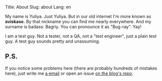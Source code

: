 Title: About
Slug: about
Lang: en

My name is Yuliya. Just Yuliya. But in our old internet I'm more known as **aviskase.** By that nickname you can find me nearly everywhere. And my surname is badass: Bagriy. You can pronounce it as "Bug-ray". Yay!

I am a test guy. Not a tester, not a QA, not a "test engineer", just a plain test guy. A test guy sounds pretty and unassuming.


## P.S.
If you notice some problems here (there are probably hundreds of mistakes here), just write me [a email](mailto:aviskase@gmail.com) or open an issue [on the blog's repo](https://github.com/aviskase/aviskase.github.io/issues).
